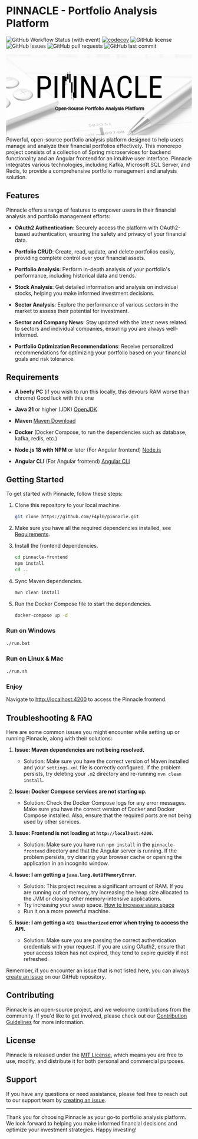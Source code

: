 # PINNACLE - Portfolio Analysis Platform

![GitHub Workflow Status (with event)](https://img.shields.io/github/actions/workflow/status/f4pl0/pinnacle/mavenTest.yml?style=flat-square)
[![codecov](https://codecov.io/gh/F4pl0/pinnacle/graph/badge.svg?token=DXR3RFF0YY)](https://codecov.io/gh/F4pl0/pinnacle)
![GitHub license](https://img.shields.io/github/license/f4pl0/pinnacle?style=flat-square)
![GitHub issues](https://img.shields.io/github/issues/f4pl0/pinnacle?style=flat-square)
![GitHub pull requests](https://img.shields.io/github/issues-pr/f4pl0/pinnacle?style=flat-square)
![GitHub last commit](https://img.shields.io/github/last-commit/f4pl0/pinnacle?style=flat-square)

![Pinnacle Logo](.github/assets/pinnacle-logo-cover.png)
Powerful, open-source portfolio analysis platform designed to help users manage and analyze their financial portfolios effectively. This monorepo project consists of a collection of Spring microservices for backend functionality and an Angular frontend for an intuitive user interface. Pinnacle integrates various technologies, including Kafka, Microsoft SQL Server, and Redis, to provide a comprehensive portfolio management and analysis solution.

## Features

Pinnacle offers a range of features to empower users in their financial analysis and portfolio management efforts:

- **OAuth2 Authentication**: Securely access the platform with OAuth2-based authentication, ensuring the safety and privacy of your financial data.

- **Portfolio CRUD**: Create, read, update, and delete portfolios easily, providing complete control over your financial assets.

- **Portfolio Analysis**: Perform in-depth analysis of your portfolio's performance, including historical data and trends.

- **Stock Analysis**: Get detailed information and analysis on individual stocks, helping you make informed investment decisions.

- **Sector Analysis**: Explore the performance of various sectors in the market to assess their potential for investment.

- **Sector and Company News**: Stay updated with the latest news related to sectors and individual companies, ensuring you are always well-informed.

- **Portfolio Optimization Recommendations**: Receive personalized recommendations for optimizing your portfolio based on your financial goals and risk tolerance.

## Requirements

- **A beefy PC** (if you wish to run this locally, this devours RAM worse than chrome) Good luck with this one

- **Java 21** or higher (JDK) [OpenJDK](https://openjdk.org/install/)

- **Maven** [Maven Download](https://maven.apache.org/download.cgi)

- **Docker** (Docker Compose, to run the dependencies such as database, kafka, redis, etc.)

- **Node.js 18 with NPM** or later (For Angular frontend) [Node.js](https://nodejs.org/en/)

- **Angular CLI** (For Angular frontend) [Angular CLI](https://angular.io/cli)


## Getting Started

To get started with Pinnacle, follow these steps:

1. Clone this repository to your local machine.
    ```bash
    git clone https://github.com/F4pl0/pinnacle.git
    ```

2. Make sure you have all the required dependencies installed, see [Requirements](#requirements).

3. Install the frontend dependencies.
    ```bash
    cd pinnacle-frontend
    npm install
    cd ..
    ```

4. Sync Maven dependencies.
    ```bash
    mvn clean install
    ```

5. Run the Docker Compose file to start the dependencies.
    ```bash
    docker-compose up -d
    ```

### Run on Windows
```bash
./run.bat
```

### Run on Linux & Mac
```bash
./run.sh
```

### Enjoy
Navigate to [http://localhost:4200](http://localhost:4200) to access the Pinnacle frontend.

## Troubleshooting & FAQ

Here are some common issues you might encounter while setting up or running Pinnacle, along with their solutions:

1. **Issue: Maven dependencies are not being resolved.**
    - Solution: Make sure you have the correct version of Maven installed and your `settings.xml` file is correctly 
   configured. If the problem persists, try deleting your `.m2` directory and re-running `mvn clean install`.

2. **Issue: Docker Compose services are not starting up.**
    - Solution: Check the Docker Compose logs for any error messages. Make sure you have the correct version of Docker 
   and Docker Compose installed. Also, ensure that the required ports are not being used by other services.

3. **Issue: Frontend is not loading at `http://localhost:4200`.**
    - Solution: Make sure you have run `npm install` in the `pinnacle-frontend` directory and that the Angular server 
   is running. If the problem persists, try clearing your browser cache or opening the application in an incognito 
   window.

4. **Issue: I am getting a `java.lang.OutOfMemoryError`.**
    - Solution: This project requires a significant amount of RAM. If you are running out of memory, try increasing the 
   heap size allocated to the JVM or closing other memory-intensive applications.
    - Try increasing your swap space. [How to increase swap space](https://linuxize.com/post/how-to-add-swap-space-on-ubuntu-20-04/)
    - Run it on a more powerful machine.

5. **Issue: I am getting a `401 Unauthorized` error when trying to access the API.**
    - Solution: Make sure you are passing the correct authentication credentials with your request. If you are using 
   OAuth2, ensure that your access token has not expired, they tend to expire quickly if not refreshed.

Remember, if you encounter an issue that is not listed here, you can always 
[create an issue](https://github.com/f4pl0/pinnacle/issues) on our GitHub repository.

## Contributing

Pinnacle is an open-source project, and we welcome contributions from the community. If you'd like to get involved, please check out our [Contribution Guidelines](CONTRIBUTING.md) for more information.

## License

Pinnacle is released under the [MIT License](LICENSE), which means you are free to use, modify, and distribute it for both personal and commercial purposes.

## Support

If you have any questions or need assistance, please feel free to reach out to our support team by [creating an issue](https://github.com/f4pl0/pinnacle/issues).

---

Thank you for choosing Pinnacle as your go-to portfolio analysis platform. We look forward to helping you make informed financial decisions and optimize your investment strategies. Happy investing!